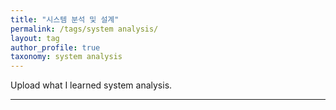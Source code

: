 ```yaml
---
title: "시스템 분석 및 설계"
permalink: /tags/system analysis/
layout: tag
author_profile: true
taxonomy: system analysis
---
```


Upload what I learned system analysis.  

- - -
